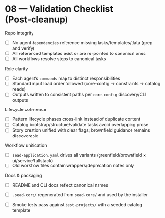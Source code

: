 # 08 — Validation Checklist (Post‑cleanup)

Repo integrity
- [ ] No agent `dependencies` reference missing tasks/templates/data (grep and verify)
- [ ] All referenced templates exist or are re-pointed to canonical ones
- [ ] All workflows resolve steps to canonical tasks

Role clarity
- [ ] Each agent’s `commands` map to distinct responsibilities
- [ ] Standard input load order followed (core-config → constraints → catalog reads)
- [ ] Outputs written to consistent paths per `core-config` discovery/CLI outputs

Lifecycle coherence
- [ ] Pattern lifecycle phases cross-link instead of duplicate content
- [ ] Catalog bootstrap/structure/validate tasks avoid overlapping prose
- [ ] Story creation unified with clear flags; brownfield guidance remains discoverable

Workflow unification
- [ ] `sead-application.yaml` drives all variants (greenfield/brownfield × ui/service/fullstack)
- [ ] Old workflow files contain wrappers/deprecation notes only

Docs & packaging
- [ ] README and CLI docs reflect canonical names
- [ ] `.sead-core/` regenerated from `sead-core/` and used by the installer
- [ ] Smoke tests pass against `test-projects/` with a seeded catalog template

